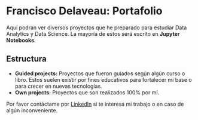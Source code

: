 # Francisco Delaveau: Portafolio

Aquí podran ver diversos proyectos que he preparado para estudiar Data Analytics y Data Science. La mayoría de estos será escrito en **Jupyter Notebooks**.

## Estructura

 -  **Guided projects:** Proyectos que fueron guiados según algún curso o libro. Estos suelen existir por fines educativos para fortalecer mi base o para crecer en nuevas tecnologías.
 - **Own projects:** Proyectos que son realizados 100% por mí. 
 
Por favor contáctame por [LinkedIn](https://www.linkedin.com/in/franciscojdo/) si te interesa mi trabajo o en caso de algún inconveniente. 

